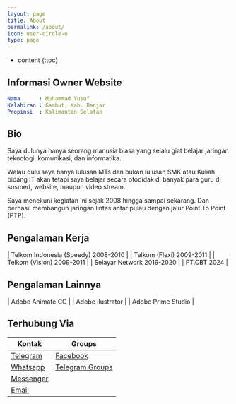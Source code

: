 ```yaml
---
layout: page
title: About
permalink: /about/
icon: user-circle-o
type: page
---
```


* content
{:toc}

## Informasi Owner Website

```yaml
Nama      : Muhammad Yusuf
Kelahiran : Gambut, Kab. Banjar
Propinsi  : Kalimantan Selatan
```

## Bio

Saya dulunya hanya seorang manusia biasa yang selalu giat belajar jaringan teknologi, komunikasi, dan informatika.

Walau dulu saya hanya lulusan MTs dan bukan lulusan SMK atau Kuliah bidang IT akan tetapi saya belajar secara otodidak di banyak para guru di sosmed, website, maupun video stream.

Saya menekuni kegiatan ini sejak 2008 hingga sampai sekarang. Dan berhasil membangun jaringan lintas antar pulau dengan jalur Point To Point (PTP).

## Pengalaman Kerja

| Telkom Indonesia (Speedy) 2008-2010 |
| Telkom (Flexi) 2009-2011 |
| Telkom (Vision) 2009-2011 |
| Selayar Network 2019-2020 |
| PT.CBT 2024 |

## Pengalaman Lainnya

| Adobe Animate CC |
| Adobe Ilustrator |
| Adobe Prime Studio |

## Terhubung Via

| Kontak | Groups |
| - | - |
| [Telegram](https://t.me/masterwifinetworksolution) | [Facebook](https://facebook.com/groups/openclashpasswallindonesia) |
| [Whatsapp](https://wa.me/6287764241047) | [Telegram Groups](https://t.me/+HUPmiH4JI0AwZDVl) |
| [Messenger](https://m.me/muhammadyusuf1992) | 
| [Email](mailto:myarachma92@gmail.com) | 